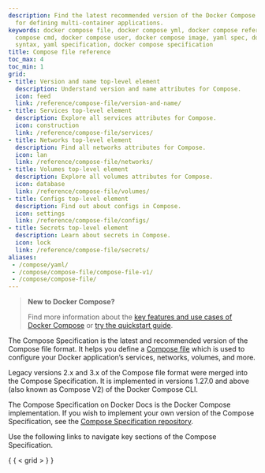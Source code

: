 ```yaml
---
description: Find the latest recommended version of the Docker Compose file format
  for defining multi-container applications.
keywords: docker compose file, docker compose yml, docker compose reference, docker
  compose cmd, docker compose user, docker compose image, yaml spec, docker compose
  syntax, yaml specification, docker compose specification
title: Compose file reference
toc_max: 4
toc_min: 1
grid:
- title: Version and name top-level element
  description: Understand version and name attributes for Compose.
  icon: feed
  link: /reference/compose-file/version-and-name/
- title: Services top-level element
  description: Explore all services attributes for Compose.
  icon: construction
  link: /reference/compose-file/services/
- title: Networks top-level element
  description: Find all networks attributes for Compose.
  icon: lan
  link: /reference/compose-file/networks/
- title: Volumes top-level element
  description: Explore all volumes attributes for Compose.
  icon: database
  link: /reference/compose-file/volumes/
- title: Configs top-level element
  description: Find out about configs in Compose.
  icon: settings
  link: /reference/compose-file/configs/
- title: Secrets top-level element
  description: Learn about secrets in Compose.
  icon: lock
  link: /reference/compose-file/secrets/
aliases:
 - /compose/yaml/
 - /compose/compose-file/compose-file-v1/
 - /compose/compose-file/
---
```


>**New to Docker Compose?**
>
> Find more information about the [key features and use cases of Docker Compose](../../manuals/compose/intro/features-uses.md) or [try the quickstart guide](../../manuals/compose/gettingstarted.md).

The Compose Specification is the latest and recommended version of the Compose file format. It helps you define a [Compose file](../../manuals/compose/intro/compose-application-model.md) which is used to configure your Docker application’s services, networks, volumes, and more.

Legacy versions 2.x and 3.x of the Compose file format were merged into the Compose Specification. It is implemented in versions 1.27.0 and above (also known as Compose V2) of the Docker Compose CLI.

The Compose Specification on Docker Docs is the Docker Compose implementation. If you wish to implement your own version of the Compose Specification, see the [Compose Specification repository](https://github.com/compose-spec/compose-spec).

Use the following links to navigate key sections of the Compose Specification.

{ { < grid > } }
